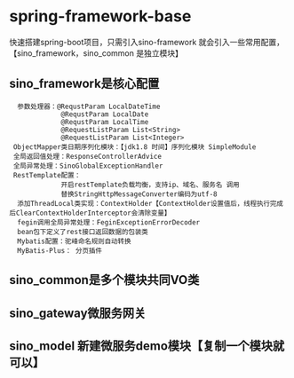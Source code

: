 # spring-framework-base
快速搭建spring-boot项目，只需引入sino-framework 就会引入一些常用配置，【sino_framework，sino_common 是独立模块】


## sino_framework是核心配置
      参数处理器：@RequstParam LocalDateTime
                 @RequstParam LocalDate
                 @RequstParam LocalTime
                 @RequestListParam List<String>
                 @RequestListParam List<Integer>
     ObjectMapper类日期序列化模块：【jdk1.8 时间】序列化模块 SimpleModule
     全局返回值处理：ResponseControllerAdvice
     全局异常处理：SinoGlobalExceptionHandler
     RestTemplate配置：
                 开启restTemplate负载均衡，支持ip、域名、服务名 调用
                 替换StringHttpMessageConverter编码为utf-8
      添加ThreadLocal类实现：ContextHolder【ContextHolder设置值后，线程执行完成后ClearContextHolderInterceptor会清除变量】     
      fegin调用全局异常处理：FeginExceptionErrorDecoder
      bean包下定义了rest接口返回数据的包装类
      Mybatis配置：驼峰命名规则自动转换
      MyBatis-Plus： 分页插件           
   
   
## sino_common是多个模块共同VO类
## sino_gateway微服务网关
## sino_model 新建微服务demo模块【复制一个模块就可以】
